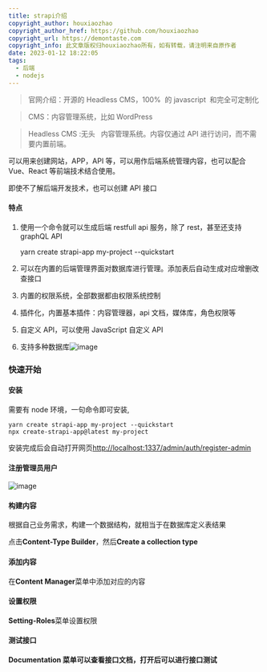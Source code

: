 ```yaml
---
title: strapi介绍
copyright_author: houxiaozhao
copyright_author_href: https://github.com/houxiaozhao
copyright_url: https://demontaste.com
copyright_info: 此文章版权归houxiaozhao所有，如有转载，请注明来自原作者
date: 2023-01-12 18:22:05
tags:
  - 后端
  - nodejs
---
```


> 官网介绍：开源的 Headless CMS，100%  的 javascript  和完全可定制化

> CMS：内容管理系统，比如 WordPress

> Headless CMS :无头   内容管理系统。内容仅通过 API 进行访问，而不需要内置前端。

可以用来创建网站，APP，API 等，可以用作后端系统管理内容，也可以配合 Vue、React 等前端技术结合使用。

即使不了解后端开发技术，也可以创建 API 接口

#### 特点

1.  使用一个命令就可以生成后端 restfull api 服务，除了 rest，甚至还支持 graphQL API

    yarn create strapi-app my-project --quickstart

2.  可以在内置的后端管理界面对数据库进行管理。添加表后自动生成对应增删改查接口
3.  内置的权限系统，全部数据都由权限系统控制
4.  插件化，内置基本插件：内容管理器，api 文档，媒体库，角色权限等
5.  自定义 API，可以使用 JavaScript 自定义 API
6.  支持多种数据库![image](https://alidocs.oss-cn-zhangjiakou.aliyuncs.com/res/P4maOg7YjYXVOWNX/img/ba02f997-6384-4260-a0ed-a087dff9c758.png)

### 快速开始

#### 安装

需要有 node 环境，一句命令即可安装,

    yarn create strapi-app my-project --quickstart
    npx create-strapi-app@latest my-project

安装完成后会自动打开网页[http://localhost:1337/admin/auth/register-admin](http://localhost:1337/admin/auth/register-admin)

#### 注册管理员用户  

![image](https://alidocs.oss-cn-zhangjiakou.aliyuncs.com/res/P4maOg7YjYXVOWNX/img/c98f93fd-9e6b-423c-950e-ce09b129c6d9.png)

#### 构建内容

根据自己业务需求，构建一个数据结构，就相当于在数据库定义表结果

点击**Content-Type Builder**，然后**Create a collection type**

#### 添加内容

在**Content Manager**菜单中添加对应的内容

#### 设置权限

**Setting-Roles**菜单设置权限

#### 测试接口

**Documentation 菜单可以查看接口文档，打开后可以进行接口测试**
